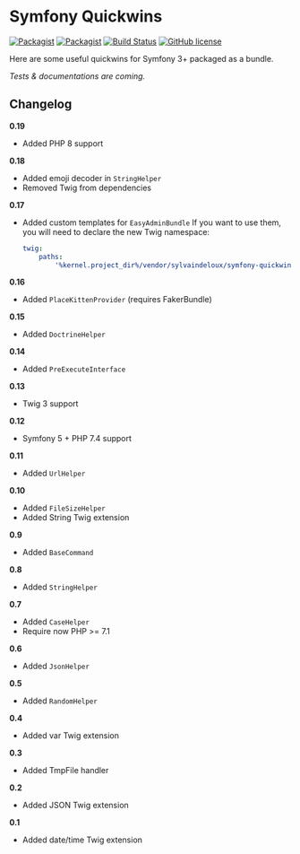 Symfony Quickwins
=================

[![Packagist](https://img.shields.io/packagist/v/sylvaindeloux/symfony-quickwins.svg)](https://packagist.org/packages/sylvaindeloux/symfony-quickwins)
[![Packagist](https://img.shields.io/packagist/dt/sylvaindeloux/symfony-quickwins.svg)](https://packagist.org/packages/sylvaindeloux/symfony-quickwins)
[![Build Status](https://travis-ci.org/sylvaindeloux/symfony-quickwins.svg?branch=master)](https://travis-ci.org/sylvaindeloux/symfony-quickwins)
[![GitHub license](https://img.shields.io/badge/license-MIT-blue.svg)](https://github.com/sylvaindeloux/symfony-mailjet-transport/blob/master/LICENSE.md)

Here are some useful quickwins for Symfony 3+ packaged as a bundle.

*Tests & documentations are coming.*

Changelog
---------

**0.19**

* Added PHP 8 support

**0.18**

* Added emoji decoder in `StringHelper`
* Removed Twig from dependencies

**0.17**

* Added custom templates for `EasyAdminBundle` If you want to use them, you will need to declare the new Twig namespace:
  ````yaml
  twig:
      paths:
          '%kernel.project_dir%/vendor/sylvaindeloux/symfony-quickwins/templates': QuickwinsBundle
  ````

**0.16**

* Added `PlaceKittenProvider` (requires FakerBundle)

**0.15**

* Added `DoctrineHelper`

**0.14**

* Added `PreExecuteInterface`

**0.13**

* Twig 3 support

**0.12**

* Symfony 5 + PHP 7.4 support

**0.11**

* Added `UrlHelper`

**0.10**

* Added `FileSizeHelper`
* Added String Twig extension

**0.9**

* Added `BaseCommand`

**0.8**

* Added `StringHelper`

**0.7**

* Added `CaseHelper`
* Require now PHP >= 7.1

**0.6**

* Added `JsonHelper`

**0.5**

* Added `RandomHelper`

**0.4**

* Added var Twig extension

**0.3**

* Added TmpFile handler

**0.2**

* Added JSON Twig extension

**0.1**

* Added date/time Twig extension
